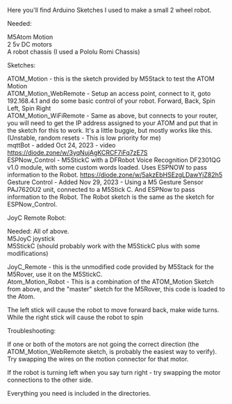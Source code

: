 Here you'll find Arduino Sketches I used to make a small 2 wheel robot.  

Needed:  

M5Atom Motion  
2 5v DC motors  
A robot chassis (I used a Pololu Romi Chassis)  

Sketches:  

ATOM_Motion - this is the sketch provided by M5Stack to test the ATOM Motion  
ATOM_Motion_WebRemote - Setup an access point, connect to it, goto 192.168.4.1 and do some basic control of your robot. Forward, Back, Spin Left, Spin Right  
ATOM_Motion_WiFiRemote - Same as above, but connects to your router, you will need to get the IP address assigned to your ATOM and put that in the sketch for this to work.  It's a little buggie, but mostly works like this. (Unstable, random resets - This is low priority for me)  
mqttBot - added Oct 24, 2023 - video https://diode.zone/w/3yqNujAgKCRCF7iFq7zE7S  
ESPNow_Control - M5StickC with a DFRobot Voice Recognition DF2301QG v1.0 module, with some custom words loaded. Uses ESPNOW to pass information to the Robot. https://diode.zone/w/5akzEbHSEzgLDawYjZ82h5  
Gesture Control - Added Nov 29, 2023 - Using a M5 Gesture Sensor PAJ7620U2 unit, connected to a M5Stick C. And ESPNow to pass information to the Robot. The Robot sketch is the same as the sketch for ESPNow_Control.  

JoyC Remote Robot:

Needed:
All of above.  
M5JoyC joystick  
M5StickC (should probably work with the M5StickC plus with some modifications)  

JoyC_Remote - this is the unmodified code provided by M5Stack for the M5Rover, use it on the M5StickC.  
Atom_Motion_Robot - This is a combination of the ATOM_Motion Sketch from above, and the "master" sketch for the M5Rover, this code is loaded to the Atom.  

The left stick will cause the robot to move forward back, make wide turns.  
While the right stick will cause the robot to spin  

Troubleshooting:  

If one or both of the motors are not going the correct direction (the ATOM_Motion_WebRemote sketch, is probably the easiest way to verify). Try swapping the wires on the motion connector for that motor.  

If the robot is turning left when you say turn right - try swapping the motor connections to the other side.  

Everything you need is included in the directories.  


